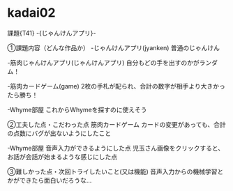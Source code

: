 # kadai02

課題{T41} -{じゃんけんアプリ}-


①課題内容（どんな作品か）
-じゃんけんアプリ(jyanken)
普通のじゃんけん

-筋肉じゃんけんアプリ(じゃんけんアプリ)
自分もどの手を出すのかがランダム！

-筋肉カードゲーム(game)
2枚の手札が配られ、合計の数字が相手より大きかったら勝ち！

-Whyme部屋
これからWhymeを探すのに使えそう

②工夫した点・こだわった点
筋肉カードゲーム
カードの変更があっても、合計の点数にバグが出ないようにしたこと

-Whyme部屋
音声入力ができるようにした点
児玉さん画像をクリックすると、お話が会話が始まるような感じにした点

③難しかった点・次回トライしたいこと(又は機能)
音声入力からの機械学習とかができたら面白いだろうな…


